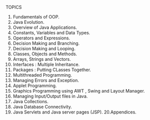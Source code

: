 TOPICS 
1. Fundamentals of OOP.
2. Java Evolution.
3. Overview of Java Applications.
4. Constants, Variables and Data Types.
5. Operators and Expressions.
6. Decision Making and Branching.
7. Decision Making and Looping.
8. Classes, Objects and Methods.
9. Arrays, Strings and Vectors.
10. Interfaces : Multiple Inheritance.
11. Packages : Putting CLasses Together.
12. Multithreaded Programming.
13. Managing Errors and Exception.
14. Applet Programming.
15. Graphics Programming using AWT , Swing and Layout Manager.
16. Managing Input/Output files in Java.
17. Java Collections.
18. Java Database Connectivity.
19. Java Servlets and Java server pages (JSP).
20.Appendices.
